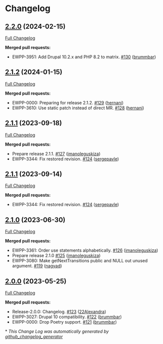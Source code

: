 # Changelog

## [2.2.0](https://github.com/openeuropa/oe_editorial/tree/2.2.0) (2024-02-15)

[Full Changelog](https://github.com/openeuropa/oe_editorial/compare/2.1.2...2.2.0)

**Merged pull requests:**

- EWPP-3951: Add Drupal 10.2.x and PHP 8.2 to matrix. [\#130](https://github.com/openeuropa/oe_editorial/pull/130) ([brummbar](https://github.com/brummbar))

## [2.1.2](https://github.com/openeuropa/oe_editorial/tree/2.1.2) (2024-01-15)

[Full Changelog](https://github.com/openeuropa/oe_editorial/compare/2.1.1...2.1.2)

**Merged pull requests:**

- EWPP-0000: Preparing for release 2.1.2. [\#129](https://github.com/openeuropa/oe_editorial/pull/129) ([hernani](https://github.com/hernani))
- EWPP-3610: Use static patch instead of direct MR. [\#128](https://github.com/openeuropa/oe_editorial/pull/128) ([hernani](https://github.com/hernani))

## [2.1.1](https://github.com/openeuropa/oe_editorial/tree/2.1.1) (2023-09-18)

[Full Changelog](https://github.com/openeuropa/oe_editorial/compare/2.1.0...2.1.1)

**Merged pull requests:**

- Prepare release 2.1.1. [\#127](https://github.com/openeuropa/oe_editorial/pull/127) ([imanoleguskiza](https://github.com/imanoleguskiza))
- EWPP-3344: Fix restored revision. [\#124](https://github.com/openeuropa/oe_editorial/pull/124) ([sergepavle](https://github.com/sergepavle))

## [2.1.1](https://github.com/openeuropa/oe_editorial/tree/2.1.1) (2023-09-14)

[Full Changelog](https://github.com/openeuropa/oe_editorial/compare/2.1.0...2.1.1)

**Merged pull requests:**

- EWPP-3344: Fix restored revision. [\#124](https://github.com/openeuropa/oe_editorial/pull/124) ([sergepavle](https://github.com/sergepavle))

## [2.1.0](https://github.com/openeuropa/oe_editorial/tree/2.1.0) (2023-06-30)

[Full Changelog](https://github.com/openeuropa/oe_editorial/compare/2.0.0...2.1.0)

**Merged pull requests:**

- EWPP-3361: Order use statements alphabetically. [\#126](https://github.com/openeuropa/oe_editorial/pull/126) ([imanoleguskiza](https://github.com/imanoleguskiza))
- Prepare release 2.1.0 [\#125](https://github.com/openeuropa/oe_editorial/pull/125) ([imanoleguskiza](https://github.com/imanoleguskiza))
- EWPP-3080: Make getNextTransitions public and NULL out unused argument. [\#119](https://github.com/openeuropa/oe_editorial/pull/119) ([nagyad](https://github.com/nagyad))

## [2.0.0](https://github.com/openeuropa/oe_editorial/tree/2.0.0) (2023-05-25)

[Full Changelog](https://github.com/openeuropa/oe_editorial/compare/1.17.0...2.0.0)

**Merged pull requests:**

- Release-2.0.0: Changelog. [\#123](https://github.com/openeuropa/oe_editorial/pull/123) ([22Alexandra](https://github.com/22Alexandra))
- EWPP-3027: Drupal 10 compatibility. [\#122](https://github.com/openeuropa/oe_editorial/pull/122) ([brummbar](https://github.com/brummbar))
- EWPP-0000: Drop Poetry support. [\#121](https://github.com/openeuropa/oe_editorial/pull/121) ([brummbar](https://github.com/brummbar))



\* *This Change Log was automatically generated by [github_changelog_generator](https://github.com/skywinder/Github-Changelog-Generator)*
